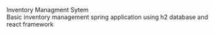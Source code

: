  Inventory Managment Sytem<br/>
 Basic inventory management spring application using h2 database and react framework
